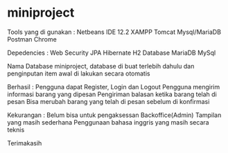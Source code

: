 # miniproject

Tools yang di gunakan : Netbeans IDE 12.2 XAMPP Tomcat Mysql/MariaDB Postman Chrome

Depedencies : Web Security JPA Hibernate H2 Database MariaDB MySql

Nama Database miniproject, database di buat terlebih dahulu dan penginputan item awal di lakukan secara otomatis

Berhasil : Pengguna dapat Register, Login dan Logout Pengguna mengirim informasi barang yang dipesan Pengiriman balasan ketika barang telah di pesan Bisa merubah barang yang telah di pesan sebelum di konfirmasi

Kekurangan : Belum bisa untuk pengaksessan Backoffice(Admin) Tampilan yang masih sederhana Penggunaan bahasa inggris yang masih secara teknis

Terimakasih
